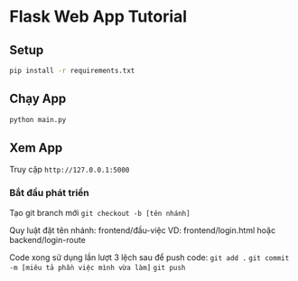 # Flask Web App Tutorial

## Setup 

```bash
pip install -r requirements.txt
```

## Chạy App

```bash
python main.py
```

## Xem App

Truy cập `http://127.0.0.1:5000`

### Bắt đầu phát triển

Tạo git branch mới `git checkout -b [tên nhánh]`

Quy luật đặt tên nhánh: frontend/đầu-việc
VD: frontend/login.html hoặc backend/login-route

Code xong sử dụng lần lượt 3 lệch sau để push code:
`git add .`
`git commit -m [miêu tả phần việc mình vừa làm]`
`git push`



